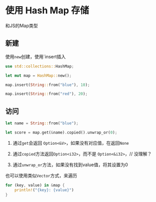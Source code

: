 # 使用 Hash Map 存储

和JS的Map类型

## 新建

使用`new`创建，使用`insert插入

```rs
use std::collections::HashMap;

let mut map = HashMap::new();

map.insert(String::from("blue"), 10);

map.insert(String::from("red"), 20);
```

## 访问

```rs
let name = String::from("blue");

let score = map.get(&name).copied().unwrap_or(0);
```

1. 通过`get`会返回 `Option<&V>`，如果没有对应值，在返回`None`

2. 通过`copied`方法返回`Option<i32>`，而不是 `Option<&i32>`，// 没理解？

3. 通过`unwrap_or`方法，如果没有找到value值，将其设置为0


也可以使用类似`Vector`方式，来遍历

```rs
for (key, value) in &map {
    println!("{key}: {value}")
}
```